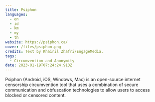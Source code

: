 ```yaml
---
title: Psiphon
languages: 
  - en
  - id
  - km
  - my
  - th
website: https://psiphon.ca/
cover: /files/psiphon.png
credits: Text by Khairil Zhafri/EngageMedia.
tags:
  - Circumvention and Anonymity
date: 2023-01-19T07:24:24.913Z
---
```

Psiphon (Android, iOS, Windows, Mac) is an open-source internet censorship circumvention tool that uses a combination of secure communication and obfuscation technologies to allow users to access blocked or censored content.